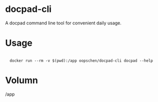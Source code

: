 # docpad-cli
A docpad command line tool for convenient daily usage.

# Usage 
<code>
  docker run --rm -v $(pwd):/app oopschen/docpad-cli docpad --help
</code>

# Volumn
/app

